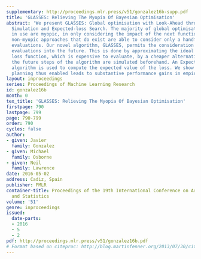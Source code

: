 ```yaml
---
supplementary: http://proceedings.mlr.press/v51/gonzalez16b-supp.pdf
title: 'GLASSES: Relieving The Myopia Of Bayesian Optimisation'
abstract: 'We present GLASSES: Global optimisation with Look-Ahead through Stochastic
  Simulation and Expected-loss Search. The majority of global optimisation approaches
  in use are myopic, in only considering the impact of the next function value; the
  non-myopic approaches that do exist are able to consider only a handful of future
  evaluations. Our novel algorithm, GLASSES, permits the consideration of dozens of
  evaluations into the future. This is done by approximating the ideal look-ahead
  loss function, which is expensive to evaluate, by a cheaper alternative in which
  the future steps of the algorithm are simulated beforehand. An Expectation Propagation
  algorithm is used to compute the expected value of the loss. We show that the far-horizon
  planning thus enabled leads to substantive performance gains in empirical tests.'
layout: inproceedings
series: Proceedings of Machine Learning Research
id: gonzalez16b
month: 0
tex_title: 'GLASSES: Relieving The Myopia Of Bayesian Optimisation'
firstpage: 790
lastpage: 799
page: 790-799
order: 790
cycles: false
author:
- given: Javier
  family: Gonzalez
- given: Michael
  family: Osborne
- given: Neil
  family: Lawrence
date: 2016-05-02
address: Cadiz, Spain
publisher: PMLR
container-title: Proceedings of the 19th International Conference on Artificial Intelligence
  and Statistics
volume: '51'
genre: inproceedings
issued:
  date-parts:
  - 2016
  - 5
  - 2
pdf: http://proceedings.mlr.press/v51/gonzalez16b.pdf
# Format based on citeproc: http://blog.martinfenner.org/2013/07/30/citeproc-yaml-for-bibliographies/
---
```


